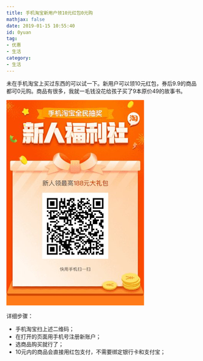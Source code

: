 ```yaml
---
title: 手机淘宝新用户领10元红包0元购
mathjax: false
date: 2019-01-15 10:55:40
id: 0yuan
tag:
- 优惠
- 生活
category:
- 生活
---
```


未在手机淘宝上买过东西的可以试一下。新用户可以领10元红包，券后9.9的商品都可0元购。商品有很多，我就一毛钱没花给孩子买了9本原价49的故事书。

![](../images/1547521010349.png)

详细步骤：

<!---more--->

- 手机淘宝扫上述二维码；
- 在打开的页面用手机号注册新账户；
- 选商品购买就行了；
- 10元内的商品会直接用红包支付，不需要绑定银行卡和支付宝；

